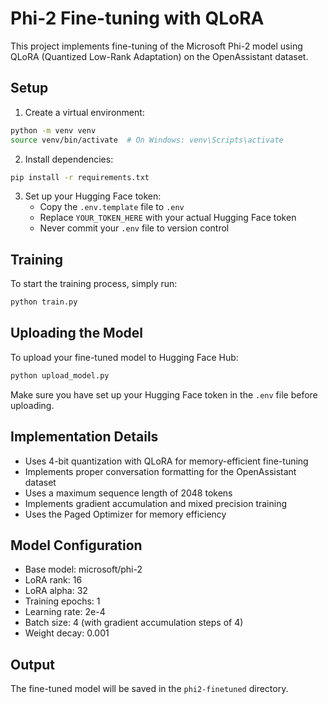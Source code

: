 # Phi-2 Fine-tuning with QLoRA

This project implements fine-tuning of the Microsoft Phi-2 model using QLoRA (Quantized Low-Rank Adaptation) on the OpenAssistant dataset.

## Setup

1. Create a virtual environment:
```bash
python -m venv venv
source venv/bin/activate  # On Windows: venv\Scripts\activate
```

2. Install dependencies:
```bash
pip install -r requirements.txt
```

3. Set up your Hugging Face token:
   - Copy the `.env.template` file to `.env`
   - Replace `YOUR_TOKEN_HERE` with your actual Hugging Face token
   - Never commit your `.env` file to version control

## Training

To start the training process, simply run:
```bash
python train.py
```

## Uploading the Model

To upload your fine-tuned model to Hugging Face Hub:
```bash
python upload_model.py
```

Make sure you have set up your Hugging Face token in the `.env` file before uploading.

## Implementation Details

- Uses 4-bit quantization with QLoRA for memory-efficient fine-tuning
- Implements proper conversation formatting for the OpenAssistant dataset
- Uses a maximum sequence length of 2048 tokens
- Implements gradient accumulation and mixed precision training
- Uses the Paged Optimizer for memory efficiency

## Model Configuration

- Base model: microsoft/phi-2
- LoRA rank: 16
- LoRA alpha: 32
- Training epochs: 1
- Learning rate: 2e-4
- Batch size: 4 (with gradient accumulation steps of 4)
- Weight decay: 0.001

## Output

The fine-tuned model will be saved in the `phi2-finetuned` directory.
